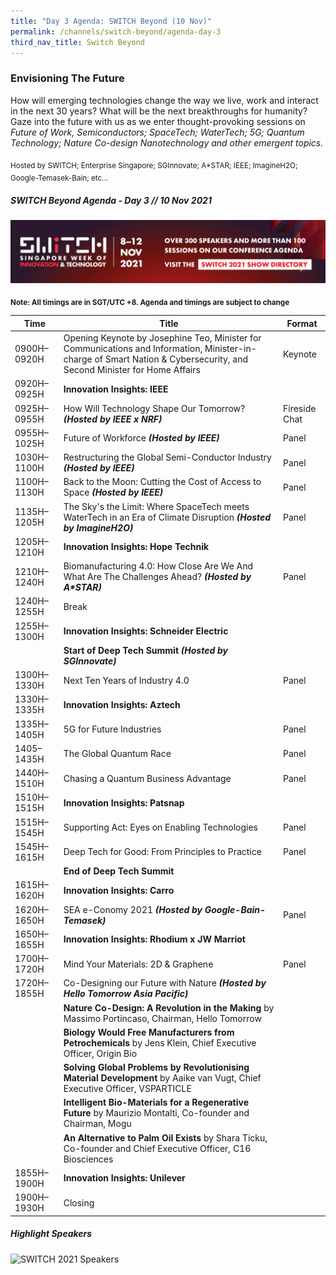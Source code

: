 ```yaml
---
title: "Day 3 Agenda: SWITCH Beyond (10 Nov)"
permalink: /channels/switch-beyond/agenda-day-3
third_nav_title: Switch Beyond
---
```

### Envisioning The Future

How will emerging technologies change the way we live, work and interact in the next 30 years? What will be the next breakthroughs for humanity? Gaze into the future with us as we enter thought-provoking sessions on *Future of Work, Semiconductors; SpaceTech; WaterTech; 5G; Quantum Technology; Nature Co-design Nanotechnology and other emergent topics.*

<sub>Hosted by SWITCH; Enterprise Singapore; SGInnovate; A*STAR; IEEE;  ImagineH2O; Google-Temasek-Bain; etc...</sub>

##### SWITCH Beyond Agenda - Day 3 // 10 Nov 2021

[![SWITCH 2021 Show Directory](/images/Platform_Banner_SWITCH_2021_Show_Directory_var_2.png)](https://directory.switchsg.org)

<sub>**Note: All timings are in SGT/UTC +8. Agenda and timings are subject to change**</sub>

| Time | Title | Format |
| -------- | -------- | -------- |
| 0900H–0920H     | Opening Keynote by Josephine Teo, Minister for Communications and Information, Minister-in-charge of Smart Nation & Cybersecurity, and Second Minister for Home Affairs    | Keynote     |
|0920H–0925H     | **Innovation Insights: IEEE**     |      |
| 0925H–0955H     | How Will Technology Shape Our Tomorrow? **_(Hosted by IEEE x NRF)_**    | Fireside Chat     |
| 0955H–1025H     | Future of Workforce **_(Hosted by IEEE)_**     | Panel     |
| 1030H–1100H     | Restructuring the Global Semi-Conductor Industry **_(Hosted by IEEE)_**     | Panel    |
| 1100H–1130H     | Back to the Moon: Cutting the Cost of Access to Space **_(Hosted by IEEE)_**     | Panel   |
| 1135H–1205H     | The Sky's the Limit: Where SpaceTech meets WaterTech in an Era of Climate Disruption **_(Hosted by ImagineH2O)_**       | Panel     |
|1205H–1210H     | **Innovation Insights: Hope Technik**     |      |
| 1210H–1240H     | Biomanufacturing 4.0: How Close Are We And What Are The Challenges Ahead? **_(Hosted by A*STAR)_**     | Panel     |
| 1240H–1255H     | Break     |     |
|1255H–1300H     | **Innovation Insights: Schneider Electric**     |      |
|      | **Start of Deep Tech Summit** **_(Hosted by SGInnovate)_**     |      |
| 1300H–1330H     | Next Ten Years of Industry 4.0     | Panel     |
|1330H–1335H     | **Innovation Insights: Aztech**     |      |
| 1335H–1405H     | 5G for Future Industries     | Panel     |
| 1405–1435H     | The Global Quantum Race   | Panel     |
| 1440H–1510H     | Chasing a Quantum Business Advantage    | Panel     |
|1510H–1515H     | **Innovation Insights: Patsnap**     |      |
| 1515H–1545H     | Supporting Act: Eyes on Enabling Technologies    | Panel    |
| 1545H–1615H     | Deep Tech for Good: From Principles to Practice     | Panel     |
|      | **End of Deep Tech Summit**     |      |
|1615H–1620H     | **Innovation Insights: Carro**     |      |
| 1620H–1650H     | SEA e-Conomy 2021 **_(Hosted by Google-Bain-Temasek)_**     | Panel    |
|1650H–1655H     | **Innovation Insights: Rhodium x JW Marriot**     |      |
| 1700H–1720H     | Mind Your Materials: 2D & Graphene    | Panel     |
| 1720H–1855H     | Co-Designing our Future with Nature  **_(Hosted by Hello Tomorrow Asia Pacific)_**    |      |
|      | **Nature Co-Design: A Revolution in the Making** by Massimo Portincaso, Chairman, Hello Tomorrow     |      |
|      | **Biology Would Free Manufacturers from Petrochemicals** by Jens Klein, Chief Executive Officer, Origin Bio     |      |
|      | **Solving Global Problems by Revolutionising Material Development** by Aaike van Vugt, Chief Executive Officer, VSPARTICLE     |      |
|      | **Intelligent Bio-Materials for a Regenerative Future** by Maurizio Montalti, Co-founder and Chairman, Mogu     |      |
|      | **An Alternative to Palm Oil Exists** by Shara Ticku, Co-founder and Chief Executive Officer, C16 Biosciences     |      |
|1855H–1900H     | **Innovation Insights: Unilever**     |      |
| 1900H–1930H     | Closing     |    |

##### Highlight Speakers

![SWITCH 2021 Speakers](/images/SWITCH_2021_Speakers_Beyond_Day3_Highlights_v3.png)
